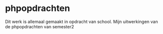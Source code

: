 # phpopdrachten
Dit werk is allemaal gemaakt in opdracht van school.
Mijn uitwerkingen van de phpopdrachten van semester2
